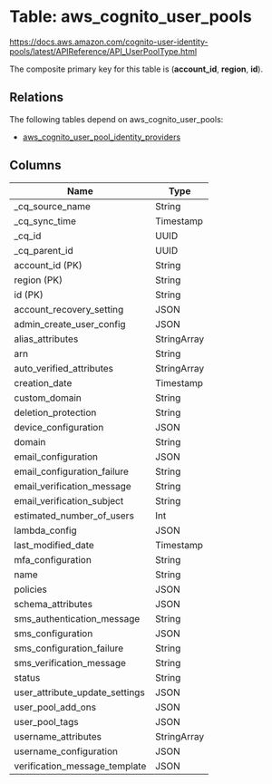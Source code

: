 # Table: aws_cognito_user_pools

https://docs.aws.amazon.com/cognito-user-identity-pools/latest/APIReference/API_UserPoolType.html

The composite primary key for this table is (**account_id**, **region**, **id**).

## Relations

The following tables depend on aws_cognito_user_pools:
  - [aws_cognito_user_pool_identity_providers](aws_cognito_user_pool_identity_providers.md)

## Columns
| Name          | Type          |
| ------------- | ------------- |
|_cq_source_name|String|
|_cq_sync_time|Timestamp|
|_cq_id|UUID|
|_cq_parent_id|UUID|
|account_id (PK)|String|
|region (PK)|String|
|id (PK)|String|
|account_recovery_setting|JSON|
|admin_create_user_config|JSON|
|alias_attributes|StringArray|
|arn|String|
|auto_verified_attributes|StringArray|
|creation_date|Timestamp|
|custom_domain|String|
|deletion_protection|String|
|device_configuration|JSON|
|domain|String|
|email_configuration|JSON|
|email_configuration_failure|String|
|email_verification_message|String|
|email_verification_subject|String|
|estimated_number_of_users|Int|
|lambda_config|JSON|
|last_modified_date|Timestamp|
|mfa_configuration|String|
|name|String|
|policies|JSON|
|schema_attributes|JSON|
|sms_authentication_message|String|
|sms_configuration|JSON|
|sms_configuration_failure|String|
|sms_verification_message|String|
|status|String|
|user_attribute_update_settings|JSON|
|user_pool_add_ons|JSON|
|user_pool_tags|JSON|
|username_attributes|StringArray|
|username_configuration|JSON|
|verification_message_template|JSON|